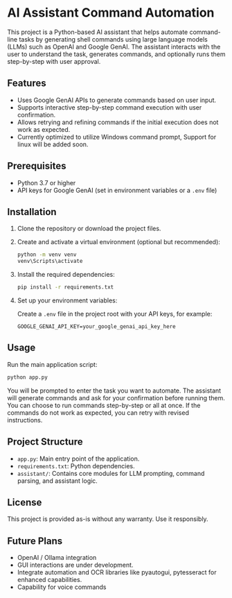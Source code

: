# AI Assistant Command Automation

This project is a Python-based AI assistant that helps automate command-line tasks by generating shell commands using large language models (LLMs) such as OpenAI and Google GenAI. The assistant interacts with the user to understand the task, generates commands, and optionally runs them step-by-step with user approval.

## Features

- Uses Google GenAI APIs to generate commands based on user input.
- Supports interactive step-by-step command execution with user confirmation.
- Allows retrying and refining commands if the initial execution does not work as expected.
- Currently optimized to utilize Windows command prompt, Support for linux will be added soon.

## Prerequisites

- Python 3.7 or higher
- API keys for Google GenAI (set in environment variables or a `.env` file)

## Installation

1. Clone the repository or download the project files.

2. Create and activate a virtual environment (optional but recommended):

   ```bash
   python -m venv venv
   venv\Scripts\activate
   ```

3. Install the required dependencies:

   ```bash
   pip install -r requirements.txt
   ```

4. Set up your environment variables:

   Create a `.env` file in the project root with your API keys, for example:

   ```
   GOOGLE_GENAI_API_KEY=your_google_genai_api_key_here
   ```

## Usage

Run the main application script:

```bash
python app.py
```

You will be prompted to enter the task you want to automate. The assistant will generate commands and ask for your confirmation before running them. You can choose to run commands step-by-step or all at once. If the commands do not work as expected, you can retry with revised instructions.

## Project Structure

- `app.py`: Main entry point of the application.
- `requirements.txt`: Python dependencies.
- `assistant/`: Contains core modules for LLM prompting, command parsing, and assistant logic.

## License

This project is provided as-is without any warranty. Use it responsibly.

## Future Plans

- OpenAI / Ollama integration
- GUI interactions are under development.
- Integrate automation and OCR libraries like pyautogui, pytesseract for enhanced capabilities.
- Capability for voice commands
